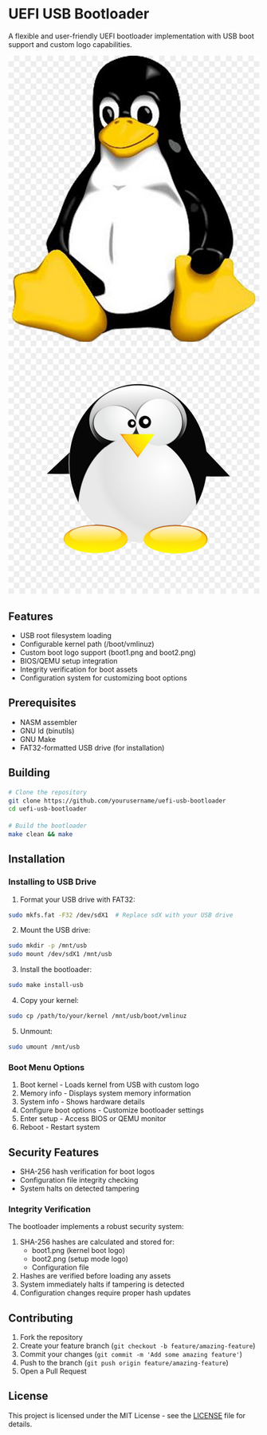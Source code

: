 # UEFI USB Bootloader

A flexible and user-friendly UEFI bootloader implementation with USB boot support and custom logo capabilities.

![Boot Logo 1](attached_assets/boot1.png)
![Boot Logo 2](attached_assets/boot2.png)

## Features

- USB root filesystem loading
- Configurable kernel path (/boot/vmlinuz)
- Custom boot logo support (boot1.png and boot2.png)
- BIOS/QEMU setup integration
- Integrity verification for boot assets
- Configuration system for customizing boot options

## Prerequisites

- NASM assembler
- GNU ld (binutils)
- GNU Make
- FAT32-formatted USB drive (for installation)

## Building

```bash
# Clone the repository
git clone https://github.com/yourusername/uefi-usb-bootloader
cd uefi-usb-bootloader

# Build the bootloader
make clean && make
```

## Installation

### Installing to USB Drive

1. Format your USB drive with FAT32:
```bash
sudo mkfs.fat -F32 /dev/sdX1  # Replace sdX with your USB drive
```

2. Mount the USB drive:
```bash
sudo mkdir -p /mnt/usb
sudo mount /dev/sdX1 /mnt/usb
```

3. Install the bootloader:
```bash
sudo make install-usb
```

4. Copy your kernel:
```bash
sudo cp /path/to/your/kernel /mnt/usb/boot/vmlinuz
```

5. Unmount:
```bash
sudo umount /mnt/usb
```

### Boot Menu Options

1. Boot kernel - Loads kernel from USB with custom logo
2. Memory info - Displays system memory information
3. System info - Shows hardware details
4. Configure boot options - Customize bootloader settings
5. Enter setup - Access BIOS or QEMU monitor
6. Reboot - Restart system

## Security Features

- SHA-256 hash verification for boot logos
- Configuration file integrity checking
- System halts on detected tampering

### Integrity Verification

The bootloader implements a robust security system:
1. SHA-256 hashes are calculated and stored for:
   - boot1.png (kernel boot logo)
   - boot2.png (setup mode logo)
   - Configuration file
2. Hashes are verified before loading any assets
3. System immediately halts if tampering is detected
4. Configuration changes require proper hash updates

## Contributing

1. Fork the repository
2. Create your feature branch (`git checkout -b feature/amazing-feature`)
3. Commit your changes (`git commit -m 'Add some amazing feature'`)
4. Push to the branch (`git push origin feature/amazing-feature`)
5. Open a Pull Request

## License

This project is licensed under the MIT License - see the [LICENSE](LICENSE) file for details.
